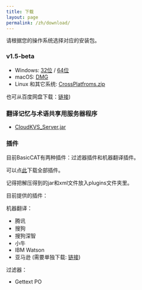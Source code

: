 ```yaml
---
title: 下载
layout: page
permalink: /zh/download/
---
```


请根据您的操作系统选择对应的安装包。

### v1.5-beta

* Windows: [32位](https://github.com/xulihang/BasicCAT/releases/download/v1.5-beta/BasicCAT-windows-x86.exe) /  [64位](https://github.com/xulihang/BasicCAT/releases/download/v1.5-beta/BasicCAT-windows-x64.exe)
* macOS:  [DMG](https://github.com/xulihang/BasicCAT/releases/download/v1.5-beta/BasicCAT_mac.dmg)
* Linux 和其它系统:  [CrossPlatfroms.zip](https://github.com/xulihang/BasicCAT/releases/download/v1.5-beta/BasicCAT-crossplatforms.zip)

也可从百度网盘下载：[链接](https://pan.baidu.com/s/1HmD4pJ9hIYyK9bnqINtoFQ))


### 翻译记忆与术语共享用服务器程序

*  [CloudKVS_Server.jar](https://github.com/xulihang/BasicCAT/releases/download/v1.2-beta2/CloudKVS_Server.jar)

### 插件

目前BasicCAT有两种插件：过滤器插件和机器翻译插件。

可以点[此](https://github.com/xulihang/BasicCAT/releases/download/plugins/all_plugins.zip)下载全部插件。

记得把解压得到的jar和xml文件放入plugins文件夹里。

目前提供的插件：

机器翻译：

* 腾讯
* 搜狗
* 搜狗深智
* 小牛
* IBM Watson
* 亚马逊 (需要单独下载: [链接](https://github.com/xulihang/BasicCAT/releases/download/plugins/amazon.zip))

过滤器：

* Gettext PO

